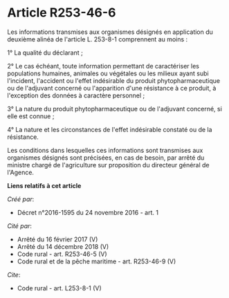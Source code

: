 # Article R253-46-6

Les informations transmises aux organismes désignés en application du deuxième alinéa de l'article L. 253-8-1 comprennent au
moins : 

1° La qualité du déclarant ; 

2° Le cas échéant, toute information permettant de caractériser les populations humaines, animales ou végétales ou les
milieux ayant subi l'incident, l'accident ou l'effet indésirable du produit phytopharmaceutique ou de l'adjuvant concerné ou
l'apparition d'une résistance à ce produit, à l'exception des données à caractère personnel ; 

3° La nature du produit phytopharmaceutique ou de l'adjuvant concerné, si elle est connue ; 

4° La nature et les circonstances de l'effet indésirable constaté ou de la résistance. 

Les conditions dans lesquelles ces informations sont transmises aux organismes désignés sont précisées, en cas de besoin, par
arrêté du ministre chargé de l'agriculture sur proposition du directeur général de l'Agence.

**Liens relatifs à cet article**

_Créé par_:

  - Décret n°2016-1595 du 24 novembre 2016 - art. 1

_Cité par_:

  - Arrêté du 16 février 2017 (V)
  - Arrêté du 14 décembre 2018 (V)
  - Code rural - art. R253-46-5 (V)
  - Code rural et de la pêche maritime - art. R253-46-9 (V)

_Cite_:

  - Code rural - art. L253-8-1 (V)

